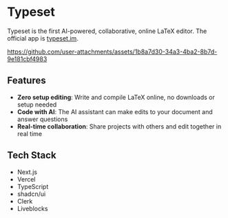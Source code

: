 # Typeset

Typeset is the first AI-powered, collaborative, online LaTeX editor. The official app is [typeset.im](https://www.typeset.im).

https://github.com/user-attachments/assets/1b8a7d30-34a3-4ba2-8b7d-9e181cbf4983

## Features

- **Zero setup editing**: Write and compile LaTeX online, no downloads or setup needed
- **Code with AI**: The AI assistant can make edits to your document and answer questions
- **Real-time collaboration**: Share projects with others and edit together in real time

## Tech Stack

- Next.js
- Vercel
- TypeScript
- shadcn/ui
- Clerk
- Liveblocks
